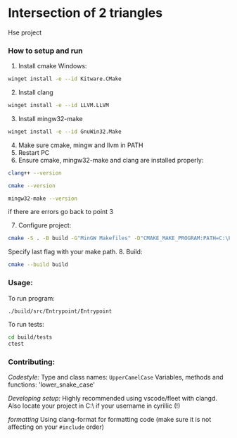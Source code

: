 # Intersection of 2 triangles
Hse project

### How to setup and run
1. Install cmake
Windows:
```bash
winget install -e --id Kitware.CMake
```
2. Install clang
```bash
winget install -e --id LLVM.LLVM
```
3. Install mingw32-make
```bash
winget install -e --id GnuWin32.Make
```
4. Make sure cmake, mingw and llvm in PATH
5. Restart PC
6. Ensure cmake, mingw32-make and clang are installed properly:
```bash
clang++ --version
```
```bash
cmake --version
```
```bash
mingw32-make --version
```
if there are errors go back to point 3

7. Configure project:
```bash
cmake -S . -B build -G"MinGW Makefiles" -D"CMAKE_MAKE_PROGRAM:PATH=C:\Program Files (x86)\GnuWin32\bin\make"
```
Specify last flag with your make path. 
8. Build:
```bash
cmake --build build
```

### Usage:
To run program:
```bash
./build/src/Entrypoint/Entrypoint
```

To run tests:
```bash
cd build/tests
ctest
```

### Contributing:
*Codestyle:*
Type and class names: `UpperCamelCase`
Variables, methods and functions: 'lower_snake_case'

*Developing setup:*
Highly recommended using vscode/fleet with clangd.
Also locate your project in C:\ if your username in cyrillic (!)

*formatting*
Using clang-format for formatting code (make sure it is not affecting on your `#include` order)
